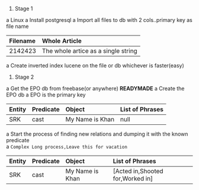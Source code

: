 1.  Stage 1 

  a Linux
  a Install postgresql
  a Import all files to db with 2 cols..primary key as file name   
  
Filename | Whole Article
:----------|:--------------
2142423|The whole artice as a single string
		  
  a Create inverted index lucene on the file or db whichever is faster(easy)
   
1. Stage 2

  a Get the EPO db from freebase(or anywhere) __READYMADE__
  a Create the EPO db
     a EPO is the primary key

Entity|Predicate|Object|List of Phrases
:-----|:--------|:-----|:---------------
SRK|cast|My Name is Khan|null
		
  a Start the process of finding new relations and dumping it with the known predicate  
        a `Complex Long process,Leave this for vacation`
  
Entity|Predicate|Object|List of Phrases
:-----|:--------|:-----|:---------------
SRK|cast|My Name is Khan|[Acted in,Shooted for,Worked in]